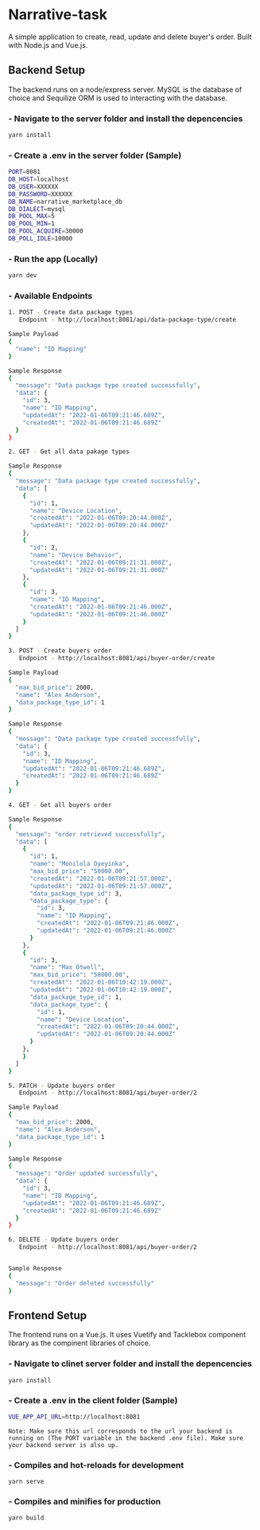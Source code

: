 # Narrative-task

A simple application to create, read, update and delete buyer's order. Built with Node.js and Vue.js.

## Backend Setup

The backend runs on a node/express server. MySQL is the database of choice and Sequilize ORM is used to interacting with the database.

### - Navigate to the server folder and install the depencencies

```bash
yarn install
```

### - Create a .env in the server folder (Sample)

```bash
PORT=8081
DB_HOST=localhost
DB_USER=XXXXXX
DB_PASSWORD=XXXXXX
DB_NAME=narrative_marketplace_db
DB_DIALECT=mysql
DB_POOL_MAX=5
DB_POOL_MIN=1
DB_POOL_ACQUIRE=30000
DB_POLL_IDLE=10000
```

### - Run the app (Locally)

```bash
yarn dev
```

### - Available Endpoints

```bash
1. POST - Create data package types
   Endpoint - http://localhost:8081/api/data-package-type/create

Sample Payload
{
  "name": "ID Mapping"
}

Sample Response
{
  "message": "Data package type created successfully",
  "data": {
    "id": 3,
    "name": "ID Mapping",
    "updatedAt": "2022-01-06T09:21:46.689Z",
    "createdAt": "2022-01-06T09:21:46.689Z"
  }
}

2. GET - Get all data pakage types

Sample Response
{
  "message": "Data package type created successfully",
  "data": [
    {
      "id": 1,
      "name": "Device Location",
      "createdAt": "2022-01-06T09:20:44.000Z",
      "updatedAt": "2022-01-06T09:20:44.000Z"
    },
    {
      "id": 2,
      "name": "Device Behavior",
      "createdAt": "2022-01-06T09:21:31.000Z",
      "updatedAt": "2022-01-06T09:21:31.000Z"
    },
    {
      "id": 3,
      "name": "ID Mapping",
      "createdAt": "2022-01-06T09:21:46.000Z",
      "updatedAt": "2022-01-06T09:21:46.000Z"
    }
  ]
}

3. POST - Create buyers order
   Endpoint - http://localhost:8081/api/buyer-order/create

Sample Payload
{
  "max_bid_price": 2000,
  "name": "Alex Anderson",
  "data_package_type_id": 1
}

Sample Response
{
  "message": "Data package type created successfully",
  "data": {
    "id": 3,
    "name": "ID Mapping",
    "updatedAt": "2022-01-06T09:21:46.689Z",
    "createdAt": "2022-01-06T09:21:46.689Z"
  }
}

4. GET - Get all buyers order

Sample Response
{
  "message": "order retrieved successfully",
  "data": [
    {
      "id": 1,
      "name": "Monilola Oyeyinka",
      "max_bid_price": "50000.00",
      "createdAt": "2022-01-06T09:21:57.000Z",
      "updatedAt": "2022-01-06T09:21:57.000Z",
      "data_package_type_id": 3,
      "data_package_type": {
        "id": 3,
        "name": "ID Mapping",
        "createdAt": "2022-01-06T09:21:46.000Z",
        "updatedAt": "2022-01-06T09:21:46.000Z"
      }
    },
    {
      "id": 3,
      "name": "Max Otwell",
      "max_bid_price": "50000.00",
      "createdAt": "2022-01-06T10:42:19.000Z",
      "updatedAt": "2022-01-06T10:42:19.000Z",
      "data_package_type_id": 1,
      "data_package_type": {
        "id": 1,
        "name": "Device Location",
        "createdAt": "2022-01-06T09:20:44.000Z",
        "updatedAt": "2022-01-06T09:20:44.000Z"
      }
    },
    }
  ]
}

5. PATCH - Update buyers order
   Endpoint - http://localhost:8081/api/buyer-order/2

Sample Payload
{
  "max_bid_price": 2000,
  "name": "Alex Anderson",
  "data_package_type_id": 1
}

Sample Response
{
  "message": "Order updated successfully",
  "data": {
    "id": 3,
    "name": "ID Mapping",
    "updatedAt": "2022-01-06T09:21:46.689Z",
    "createdAt": "2022-01-06T09:21:46.689Z"
  }
}

6. DELETE - Update buyers order
   Endpoint - http://localhost:8081/api/buyer-order/2


Sample Response
{
  "message": "Order deleted successfully"
}


```

## Frontend Setup

The frontend runs on a Vue.js. It uses Vuetify and Tacklebox component library as the compinent libraries of choice.

### - Navigate to clinet server folder and install the depencencies

```
yarn install
```

### - Create a .env in the client folder (Sample)

```bash
VUE_APP_API_URL=http://localhost:8081
```

`Note: Make sure this url corresponds to the url your backend is running on (The PORT variable in the backend .env file). Make sure your backend server is also up.`

### - Compiles and hot-reloads for development

```
yarn serve
```

### - Compiles and minifies for production

```
yarn build
```
